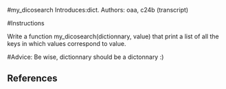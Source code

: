 #my_dicosearch
Introduces:dict.
Authors: oaa, c24b (transcript)

#Instructions

Write a function my_dicosearch(dictionnary, value)
that print a list of all the keys in which values correspond to value.


#Advice:
Be wise, dictionnary should be a dictonnary :)


## References
